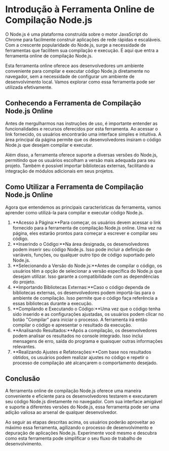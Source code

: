 Introdução à Ferramenta Online de Compilação Node.js
====================================================

O Node.js é uma plataforma construída sobre o motor JavaScript do Chrome para facilmente construir aplicações de rede rápidas e escaláveis. Com a crescente popularidade do Node.js, surge a necessidade de ferramentas que facilitem sua compilação e execução. É aqui que entra a ferramenta online de compilação Node.js.

Esta ferramenta online oferece aos desenvolvedores um ambiente conveniente para compilar e executar código Node.js diretamente no navegador, sem a necessidade de configurar um ambiente de desenvolvimento local. Vamos explorar como essa ferramenta pode ser utilizada efetivamente.

Conhecendo a Ferramenta de Compilação Node.js Online
----------------------------------------------------

Antes de mergulharmos nas instruções de uso, é importante entender as funcionalidades e recursos oferecidos por esta ferramenta. Ao acessar o link fornecido, os usuários encontrarão uma interface simples e intuitiva. A área principal da página permite que os desenvolvedores insiram o código Node.js que desejam compilar e executar.

Além disso, a ferramenta oferece suporte a diversas versões do Node.js, permitindo que os usuários escolham a versão mais adequada para seu projeto. Também é possível importar bibliotecas externas, facilitando a integração de módulos adicionais em seus projetos.

Como Utilizar a Ferramenta de Compilação Node.js Online
-------------------------------------------------------

Agora que entendemos as principais características da ferramenta, vamos aprender como utilizá-la para compilar e executar código Node.js.

1. **Acesso à Página:**Para começar, os usuários devem acessar o link fornecido para a ferramenta de compilação Node.js online. Uma vez na página, eles estarão prontos para começar a escrever e compilar seu código.
2. **Inserindo o Código:**Na área designada, os desenvolvedores podem inserir seu código Node.js. Isso pode incluir a definição de variáveis, funções, ou qualquer outro tipo de código suportado pelo Node.js.
3. **Selecionando a Versão do Node.js:**Antes de compilar o código, os usuários têm a opção de selecionar a versão específica do Node.js que desejam utilizar. Isso garante a compatibilidade com as dependências do projeto.
4. **Importando Bibliotecas Externas:**Caso o código dependa de bibliotecas externas, os desenvolvedores podem importá-las para o ambiente de compilação. Isso permite que o código faça referência a essas bibliotecas durante a execução.
5. **Compilando e Executando o Código:**Uma vez que o código tenha sido inserido e as configurações ajustadas, os usuários podem clicar no botão "Compilar" para iniciar o processo. A ferramenta irá então compilar o código e apresentar o resultado da execução.
6. **Analisando Resultados:**Após a compilação, os desenvolvedores podem analisar os resultados no console integrado. Isso inclui mensagens de erro, saída do programa e quaisquer outras informações relevantes.
7. **Realizando Ajustes e Refatorações:**Com base nos resultados obtidos, os usuários podem realizar ajustes no código e repetir o processo de compilação até alcançarem o comportamento desejado.

Conclusão
---------

A ferramenta online de compilação Node.js oferece uma maneira conveniente e eficiente para os desenvolvedores testarem e executarem seu código Node.js diretamente no navegador. Com sua interface amigável e suporte a diferentes versões do Node.js, essa ferramenta pode ser uma adição valiosa ao arsenal de qualquer desenvolvedor.

Ao seguir as etapas descritas acima, os usuários poderão aproveitar ao máximo essa ferramenta, agilizando o processo de desenvolvimento e depuração de aplicações Node.js. Experimente você mesmo e descubra como esta ferramenta pode simplificar o seu fluxo de trabalho de desenvolvimento.